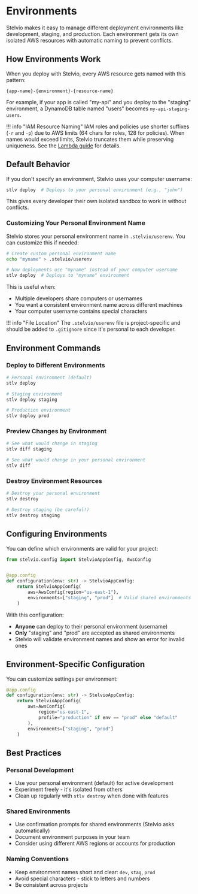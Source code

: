 # Environments

Stelvio makes it easy to manage different deployment environments like
development, staging, and production. Each environment gets its own isolated AWS
resources with automatic naming to prevent conflicts.

## How Environments Work

When you deploy with Stelvio, every AWS resource gets named with this pattern:

```
{app-name}-{environment}-{resource-name}
```

For example, if your app is called "my-api" and you deploy to the "staging"
environment, a DynamoDB table named "users" becomes `my-api-staging-users`.

!!! info "IAM Resource Naming"
    IAM roles and policies use shorter suffixes (`-r` and `-p`) due to AWS limits (64 chars for roles, 128 for policies). When names would exceed limits, Stelvio truncates them while preserving uniqueness. See the [Lambda guide](lambda.md#iam-resource-naming) for details.

## Default Behavior

If you don't specify an environment, Stelvio uses your computer username:

```bash
stlv deploy  # Deploys to your personal environment (e.g., "john")
```

This gives every developer their own isolated sandbox to work in without
conflicts.

### Customizing Your Personal Environment Name

Stelvio stores your personal environment name in `.stelvio/userenv`. You can customize this if needed:

```bash
# Create custom personal environment name
echo "myname" > .stelvio/userenv

# Now deployments use "myname" instead of your computer username
stlv deploy  # Deploys to "myname" environment
```

This is useful when:

- Multiple developers share computers or usernames
- You want a consistent environment name across different machines
- Your computer username contains special characters

!!! info "File Location"
    The `.stelvio/userenv` file is project-specific and should be added to `.gitignore` since it's personal to each developer.

## Environment Commands

### Deploy to Different Environments

```bash
# Personal environment (default)
stlv deploy

# Staging environment
stlv deploy staging

# Production environment
stlv deploy prod
```

### Preview Changes by Environment

```bash
# See what would change in staging
stlv diff staging

# See what would change in your personal environment
stlv diff
```

### Destroy Environment Resources

```bash
# Destroy your personal environment
stlv destroy

# Destroy staging (be careful!)
stlv destroy staging
```


## Configuring Environments

You can define which environments are valid for your project:

```python
from stelvio.config import StelvioAppConfig, AwsConfig


@app.config
def configuration(env: str) -> StelvioAppConfig:
    return StelvioAppConfig(
        aws=AwsConfig(region="us-east-1"),
        environments=["staging", "prod"]  # Valid shared environments
    )
```

With this configuration:

- **Anyone** can deploy to their personal environment (username)
- **Only** "staging" and "prod" are accepted as shared environments
- Stelvio will validate environment names and show an error for invalid ones

## Environment-Specific Configuration

You can customize settings per environment:

```python
@app.config
def configuration(env: str) -> StelvioAppConfig:
    return StelvioAppConfig(
        aws=AwsConfig(
            region="us-east-1",
            profile="production" if env == "prod" else "default"
        ),
        environments=["staging", "prod"]
    )
```

## Best Practices

### Personal Development

- Use your personal environment (default) for active development
- Experiment freely - it's isolated from others
- Clean up regularly with `stlv destroy` when done with features

### Shared Environments

- Use confirmation prompts for shared environments (Stelvio asks automatically)
- Document environment purposes in your team
- Consider using different AWS regions or accounts for production

### Naming Conventions

- Keep environment names short and clear: `dev`, `stag`, `prod`
- Avoid special characters - stick to letters and numbers
- Be consistent across projects
